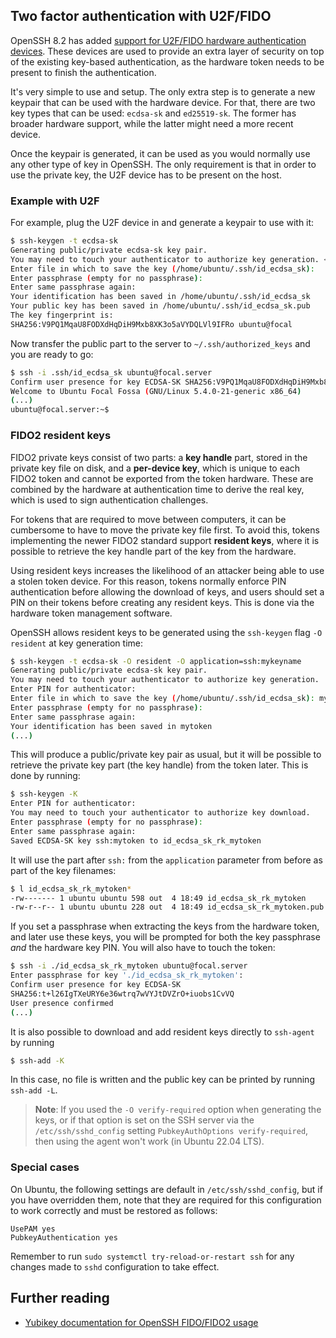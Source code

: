 ## Two factor authentication with U2F/FIDO

OpenSSH 8.2 has added [support for U2F/FIDO hardware authentication devices](https://www.openssh.com/txt/release-8.2). These devices are used to provide an extra layer of security on top of the existing key-based authentication, as the hardware token needs to be present to finish the authentication.

It's very simple to use and setup. The only extra step is to generate a new keypair that can be used with the hardware device. For that, there are two key types that can be used: `ecdsa-sk` and `ed25519-sk`. The former has broader hardware support, while the latter might need a more recent device.

Once the keypair is generated, it can be used as you would normally use any other type of key in OpenSSH. The only requirement is that in order to use the private key, the U2F device has to be present on the host.

### Example with U2F

For example, plug the U2F device in and generate a keypair to use with it:

```bash
$ ssh-keygen -t ecdsa-sk
Generating public/private ecdsa-sk key pair.
You may need to touch your authenticator to authorize key generation. <-- touch device
Enter file in which to save the key (/home/ubuntu/.ssh/id_ecdsa_sk): 
Enter passphrase (empty for no passphrase): 
Enter same passphrase again: 
Your identification has been saved in /home/ubuntu/.ssh/id_ecdsa_sk
Your public key has been saved in /home/ubuntu/.ssh/id_ecdsa_sk.pub
The key fingerprint is:
SHA256:V9PQ1MqaU8FODXdHqDiH9Mxb8XK3o5aVYDQLVl9IFRo ubuntu@focal
```

Now transfer the public part to the server to `~/.ssh/authorized_keys` and you are ready to go:

```bash
$ ssh -i .ssh/id_ecdsa_sk ubuntu@focal.server
Confirm user presence for key ECDSA-SK SHA256:V9PQ1MqaU8FODXdHqDiH9Mxb8XK3o5aVYDQLVl9IFRo <-- touch device
Welcome to Ubuntu Focal Fossa (GNU/Linux 5.4.0-21-generic x86_64)
(...)
ubuntu@focal.server:~$
```

### FIDO2 resident keys

FIDO2 private keys consist of two parts: a **key handle** part, stored in the private key file on disk, and a **per-device key**, which is unique to each FIDO2 token and cannot be exported from the token hardware. These are combined by the hardware at authentication time to derive the real key, which is used to sign authentication challenges.

For tokens that are required to move between computers, it can be cumbersome to have to move the private key file first. To avoid this, tokens implementing the newer FIDO2 standard support **resident keys**, where it is possible to retrieve the key handle part of the key from the hardware.

Using resident keys increases the likelihood of an attacker being able to use a stolen token device. For this reason, tokens normally enforce PIN authentication before allowing the download of keys, and users should set a PIN on their tokens before creating any resident keys. This is done via the hardware token management software.

OpenSSH allows resident keys to be generated using the `ssh-keygen` flag `-O resident` at key generation time:

```bash
$ ssh-keygen -t ecdsa-sk -O resident -O application=ssh:mykeyname
Generating public/private ecdsa-sk key pair.
You may need to touch your authenticator to authorize key generation.
Enter PIN for authenticator: 
Enter file in which to save the key (/home/ubuntu/.ssh/id_ecdsa_sk): mytoken
Enter passphrase (empty for no passphrase): 
Enter same passphrase again: 
Your identification has been saved in mytoken
(...)
```

This will produce a public/private key pair as usual, but it will be possible to retrieve the private key part (the key handle) from the token later.  This is done by running:

```bash
$ ssh-keygen -K
Enter PIN for authenticator: 
You may need to touch your authenticator to authorize key download.
Enter passphrase (empty for no passphrase): 
Enter same passphrase again: 
Saved ECDSA-SK key ssh:mytoken to id_ecdsa_sk_rk_mytoken
```

It will use the part after `ssh:` from the `application` parameter from before as part of the key filenames:

```bash
$ l id_ecdsa_sk_rk_mytoken*
-rw------- 1 ubuntu ubuntu 598 out  4 18:49 id_ecdsa_sk_rk_mytoken
-rw-r--r-- 1 ubuntu ubuntu 228 out  4 18:49 id_ecdsa_sk_rk_mytoken.pub
```

If you set a passphrase when extracting the keys from the hardware token, and later use these keys, you will be prompted for both the key passphrase *and* the hardware key PIN. You will also have to touch the token:

```bash
$ ssh -i ./id_ecdsa_sk_rk_mytoken ubuntu@focal.server
Enter passphrase for key './id_ecdsa_sk_rk_mytoken': 
Confirm user presence for key ECDSA-SK 
SHA256:t+l26IgTXeURY6e36wtrq7wVYJtDVZrO+iuobs1CvVQ
User presence confirmed
(...)
```

It is also possible to download and add resident keys directly to `ssh-agent` by running

```bash
$ ssh-add -K
```

In this case, no file is written and the public key can be printed by running `ssh-add -L`.

> **Note**:
> If you used the `-O verify-required` option when generating the keys, or if that option is set on the SSH server via the `/etc/ssh/sshd_config` setting `PubkeyAuthOptions verify-required`, then using the agent won't work (in Ubuntu 22.04 LTS).

### Special cases

On Ubuntu, the following settings are default in `/etc/ssh/sshd_config`, but if you have overridden them, note that they are required for this configuration to work correctly and must be restored as follows:

```
UsePAM yes
PubkeyAuthentication yes
```

Remember to run `sudo systemctl try-reload-or-restart ssh` for any changes made to `sshd` configuration to take effect.

## Further reading
- [Yubikey documentation for OpenSSH FIDO/FIDO2 usage](https://developers.yubico.com/SSH/Securing_SSH_with_FIDO2.html)

